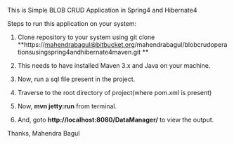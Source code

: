 This is Simple BLOB CRUD Application in Spring4 and Hibernate4

Steps to run this application on your system:
1. Clone repository to your system using git clone 
**https://mahendrabagul@bitbucket.org/mahendrabagul/blobcrudoperationsusingspring4andhibernate4maven.git
**
2. This needs to have installed Maven 3.x and Java on your machine.

3. Now, run a sql file present in the project.

4. Traverse to the root directory of project(where pom.xml is present) 

5. Now, **mvn jetty:run** from terminal.

6. And, goto **http://localhost:8080/DataManager/** to view the output.

Thanks,
Mahendra Bagul